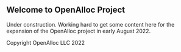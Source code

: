 ## Welcome to OpenAlloc Project

Under construction. Working hard to get some content here for the expansion of the OpenAlloc project in early August 2022.


Copyright OpenAlloc LLC 2022
